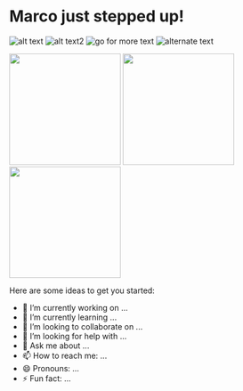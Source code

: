 
# Marco just stepped up! 
![alt text](https://img.shields.io/badge/-hello%20world-green)
![alt text2](https://img.shields.io/badge/-hello%20everybody-purple)
![go for more text](https://img.shields.io/badge/-hello%20world-skyblue)
![alternate text](https://img.shields.io/badge/-hello%20world-orange)
<!-- ![rainy clouds today outside](https://cdn.pixabay.com/photo/2023/06/05/11/21/landscape-8042018_1280.jpg); -->
<img src="https://cdn.pixabay.com/photo/2023/06/05/11/21/landscape-8042018_1280.jpg" height="200" />
<img src="https://cdn.pixabay.com/photo/2023/06/05/11/21/landscape-8042018_1280.jpg" height="200" />
<img src="https://cdn.pixabay.com/photo/2023/06/05/11/21/landscape-8042018_1280.jpg" height="200" />

Here are some ideas to get you started:

- 🔭 I’m currently working on ...
- 🌱 I’m currently learning ...
- 👯 I’m looking to collaborate on ...
- 🤔 I’m looking for help with ...
- 💬 Ask me about ...
- 📫 How to reach me: ...
- 😄 Pronouns: ...
- ⚡ Fun fact: ...

